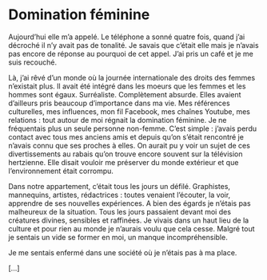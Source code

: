 # Domination féminine

Aujourd’hui elle m’a appelé. Le téléphone a sonné quatre fois, quand j’ai décroché il n’y avait pas de tonalité. Je savais que c’était elle mais je n’avais pas encore de réponse au pourquoi de cet appel. J’ai pris un café et je me suis recouché.

Là, j’ai rêvé d’un monde où la journée internationale des droits des femmes n’existait plus. Il avait été intégré dans les moeurs que les femmes et les hommes sont égaux. Surréaliste. Complètement absurde. Elles avaient d’ailleurs pris beaucoup d’importance dans ma vie. Mes références culturelles, mes influences, mon fil Facebook, mes chaînes Youtube, mes relations : tout autour de moi régnait la domination féminine. Je ne fréquentais plus un seule personne non-femme. C’est simple : j’avais perdu contact avec tous mes anciens amis et depuis qu’on s’était rencontré je n’avais connu que ses proches à elles. On aurait pu y voir un sujet de ces divertissements au rabais qu’on trouve encore souvent sur la télévision hertzienne. Elle disait vouloir me préserver du monde extérieur et que l’environnement était corrompu.

Dans notre appartement, c’était tous les jours un défilé. Graphistes, mannequins, artistes, rédactrices : toutes venaient l’écouter, la voir, apprendre de ses nouvelles expériences. A bien des égards je n’étais pas malheureux de la situation. Tous les jours passaient devant moi des créatures divines, sensibles et raffinées. Je vivais dans un haut lieu de la culture et pour rien au monde je n’aurais voulu que cela cesse. Malgré tout je sentais un vide se former en moi, un manque incompréhensible.

Je me sentais enfermé dans une société où je n’étais pas à ma place.

[...]

